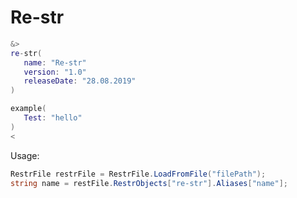 # Re-str
```lua
&>
re-str(
   name: "Re-str"
   version: "1.0"
   releaseDate: "28.08.2019"
)

example(
   Test: "hello"
)
<
```

Usage:
```csharp
RestrFile restrFile = RestrFile.LoadFromFile("filePath");
string name = restFile.RestrObjects["re-str"].Aliases["name"];
```
